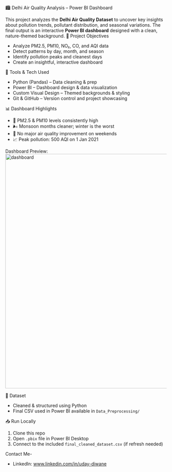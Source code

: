 🏙️ Delhi Air Quality Analysis – Power BI Dashboard

This project analyzes the **Delhi Air Quality Dataset** to uncover key insights about pollution trends, pollutant distribution, and seasonal variations. The final output is an interactive **Power BI dashboard** designed with a clean, nature-themed background.
 📌 Project Objectives

- Analyze PM2.5, PM10, NO₂, CO, and AQI data
- Detect patterns by day, month, and season
- Identify pollution peaks and cleanest days
- Create an insightful, interactive dashboard

 🔧 Tools & Tech Used

- Python (Pandas) – Data cleaning & prep
- Power BI – Dashboard design & data visualization
- Custom Visual Design – Themed backgrounds & styling
- Git & GitHub – Version control and project showcasing

 📊 Dashboard Highlights

- 🔴 PM2.5 & PM10 levels consistently high
- 🌬️ Monsoon months cleaner; winter is the worst
- 📅 No major air quality improvement on weekends
- 📈 Peak pollution: 500 AQI on 1 Jan 2021

Dashboard Preview:
<img width="1188" height="732" alt="dashboard" src="https://github.com/user-attachments/assets/2772078b-2494-4a7b-b139-960ad48c9689" />




 🧪 Dataset
- Cleaned & structured using Python
- Final CSV used in Power BI available in `Data_Preprocessing/`



 📥 Run Locally

1. Clone this repo
2. Open `.pbix` file in Power BI Desktop
3. Connect to the included `final_cleaned_dataset.csv` (if refresh needed)

Contact Me-
- LinkedIn: www.linkedin.com/in/uday-diwane
